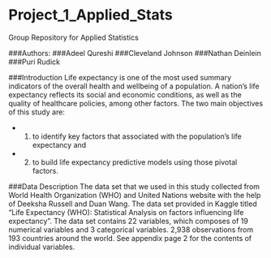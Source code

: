 # Project_1_Applied_Stats
Group Repository for Applied Statistics

###Authors:
###Adeel Qureshi
###Cleveland Johnson
###Nathan Deinlein
###Puri Rudick



###Introduction
Life expectancy is one of the most used summary indicators of the overall health and wellbeing of a population.  A nation’s life expectancy reflects its social and economic conditions, as well as the quality of healthcare policies, among other factors.  The two main objectives of this study are:
- 1) to identify key factors that associated with the population’s life expectancy and
- 2) to build life expectancy predictive models using those pivotal factors.

###Data Description
The data set that we used in this study collected from World Health Organization (WHO) and United Nations website with the help of Deeksha Russell and Duan Wang.  The data set provided in Kaggle  titled “Life Expectancy (WHO): Statistical Analysis on factors influencing life expectancy”.  The data set contains 22 variables, which composes of 19 numerical variables and 3 categorical variables.  2,938 observations from 193 countries around the world.  See appendix page 2 for the contents of individual variables.

